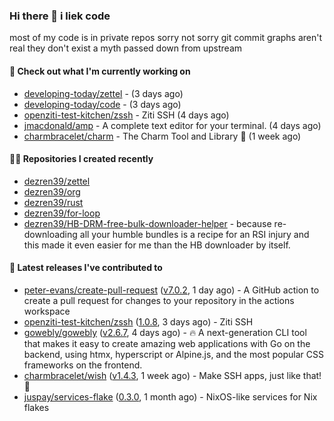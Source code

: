 ### Hi there 👋 i liek code
most of my code is in private repos sorry not sorry git commit graphs aren't real they don't exist a myth passed down from upstream

#### 👷 Check out what I'm currently working on

- [developing-today/zettel](https://github.com/developing-today/zettel) -  (3 days ago)
- [developing-today/code](https://github.com/developing-today/code) -  (3 days ago)
- [openziti-test-kitchen/zssh](https://github.com/openziti-test-kitchen/zssh) - Ziti SSH (4 days ago)
- [jmacdonald/amp](https://github.com/jmacdonald/amp) - A complete text editor for your terminal. (4 days ago)
- [charmbracelet/charm](https://github.com/charmbracelet/charm) - The Charm Tool and Library 🌟 (1 week ago)

#### 👨‍💻 Repositories I created recently

- [dezren39/zettel](https://github.com/dezren39/zettel)
- [dezren39/org](https://github.com/dezren39/org)
- [dezren39/rust](https://github.com/dezren39/rust)
- [dezren39/for-loop](https://github.com/dezren39/for-loop)
- [dezren39/HB-DRM-free-bulk-downloader-helper](https://github.com/dezren39/HB-DRM-free-bulk-downloader-helper) - because re-downloading all your humble bundles is a recipe for an RSI injury and this made it even easier for me than the HB downloader by itself.

#### 🚀 Latest releases I've contributed to

- [peter-evans/create-pull-request](https://github.com/peter-evans/create-pull-request) ([v7.0.2](https://github.com/peter-evans/create-pull-request/releases/tag/v7.0.2), 1 day ago) - A GitHub action to create a pull request for changes to your repository in the actions workspace
- [openziti-test-kitchen/zssh](https://github.com/openziti-test-kitchen/zssh) ([1.0.8](https://github.com/openziti-test-kitchen/zssh/releases/tag/1.0.8), 3 days ago) - Ziti SSH
- [gowebly/gowebly](https://github.com/gowebly/gowebly) ([v2.6.7](https://github.com/gowebly/gowebly/releases/tag/v2.6.7), 4 days ago) - 🔥 A next-generation CLI tool that makes it easy to create amazing web applications with Go on the backend, using htmx, hyperscript or Alpine.js, and the most popular CSS frameworks on the frontend.
- [charmbracelet/wish](https://github.com/charmbracelet/wish) ([v1.4.3](https://github.com/charmbracelet/wish/releases/tag/v1.4.3), 1 week ago) - Make SSH apps, just like that! 💫
- [juspay/services-flake](https://github.com/juspay/services-flake) ([0.3.0](https://github.com/juspay/services-flake/releases/tag/0.3.0), 1 month ago) - NixOS-like services for Nix flakes
